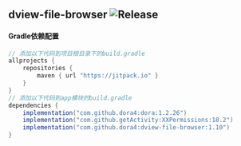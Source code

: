 dview-file-browser
![Release](https://jitpack.io/v/dora4/dview-file-browser.svg)
--------------------------------

#### Gradle依赖配置

```groovy
// 添加以下代码到项目根目录下的build.gradle
allprojects {
    repositories {
        maven { url "https://jitpack.io" }
    }
}
// 添加以下代码到app模块的build.gradle
dependencies {
    implementation("com.github.dora4:dora:1.2.26")
    implementation("com.github.getActivity:XXPermissions:18.2")
    implementation("com.github.dora4:dview-file-browser:1.10")
}
```
